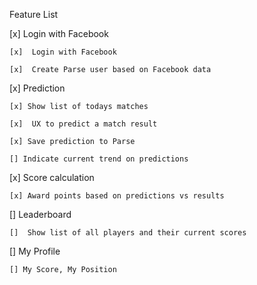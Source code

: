 Feature List

[x]  Login with Facebook

    [x]  Login with Facebook

    [x]  Create Parse user based on Facebook data
    
    
[x]  Prediction

    [x] Show list of todays matches

    [x]  UX to predict a match result

    [x] Save prediction to Parse

    [] Indicate current trend on predictions

[x] Score calculation

    [x] Award points based on predictions vs results

[]  Leaderboard

    []  Show list of all players and their current scores
    
[] My Profile

    [] My Score, My Position 
    
